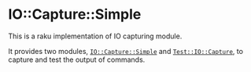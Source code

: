 # IO::Capture::Simple

This is a raku implementation of IO capturing module.

It provides two modules, [`IO::Capture::Simple`](lib/IO/Capture/Simple.pm6) and [`Test::IO::Capture`](lib/Test/IO/Capture.pm6), to capture and test the output of commands.
